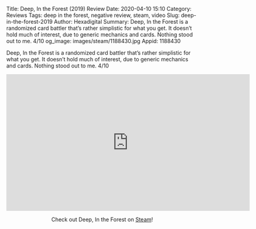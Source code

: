 Title: Deep, In the Forest (2019) Review
Date: 2020-04-10 15:10
Category: Reviews
Tags: deep in the forest, negative review, steam, video
Slug: deep-in-the-forest-2019
Author: Hexadigital
Summary: Deep, In the Forest is a randomized card battler that’s rather simplistic for what you get. It doesn’t hold much of interest, due to generic mechanics and cards. Nothing stood out to me. 4/10
og_image: images/steam/1188430.jpg
Appid: 1188430

Deep, In the Forest is a randomized card battler that’s rather simplistic for what you get. It doesn’t hold much of interest, due to generic mechanics and cards. Nothing stood out to me. 4/10

<center><iframe src="https://www.youtube.com/embed/U49DyEPzaVQ?feature=oembed" allow="accelerometer; autoplay; encrypted-media; gyroscope; picture-in-picture" width="640" height="360" frameborder="0"></iframe>

Check out Deep, In the Forest on [Steam](https://store.steampowered.com/app/1188430/?curator_clanid=34633900)!</center>